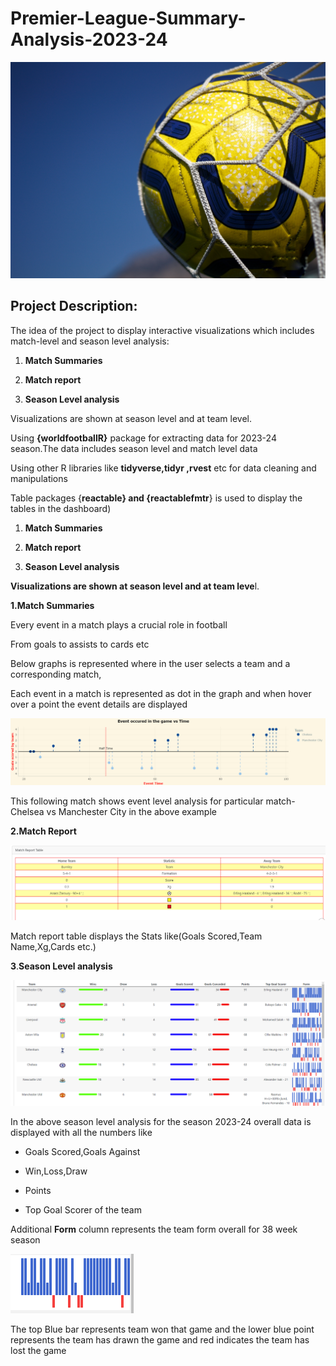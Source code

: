# Premier-League-Summary-Analysis-2023-24

![](images/footy1.jpg)

## Project Description:

The idea of the project to display interactive visualizations which includes match-level and season level analysis:

1.  **Match Summaries**

2.  **Match report**

3.  **Season Level analysis**

Visualizations are shown at season level and at team level.

Using **{worldfootballR}** package for extracting data for 2023-24 season.The data includes season level and match level data

Using other R libraries like **tidyverse,tidyr ,rvest** etc for data cleaning and manipulations

Table packages {**reactable} and {reactablefmtr**} is used to display the tables in the dashboard)

1.  **Match Summaries**

2.  **Match report**

3.  **Season Level analysis**

**Visualizations are shown at season level and at team leve**l.

**1.Match Summaries**

Every event in a match plays a crucial role in football

From goals to assists to cards etc

Below graphs is represented where in the user selects a team and a corresponding match,

Each event in a match is represented as dot in the graph and when hover over a point the event details are displayed

![](images/newplot%20(1).png)

This following match shows event level analysis for particular match-Chelsea vs Manchester City in the above example

**2.Match Report**

![](images/Capture-123.PNG)

Match report table displays the Stats like(Goals Scored,Team Name,Xg,Cards etc.)

**3**.**Season Level analysis**

![](images/Capture-4321.PNG)

In the above season level analysis for the season 2023-24 overall data is displayed with all the numbers like

-   Goals Scored,Goals Against

-   Win,Loss,Draw

-   Points

-   Top Goal Scorer of the team

Additional **Form** column represents the team form overall for 38 week season

![](images/Capture-5321.PNG)

The top Blue bar represents team won that game and the lower blue point represents the team has drawn the game and red indicates the team has lost the game
